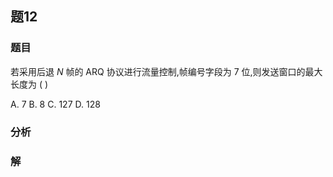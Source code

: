 ## 题12
### 题目
若采用后退 $N$ 帧的 ARQ 协议进行流量控制,帧编号字段为 7 位,则发送窗口的最大长度为 ( )

A. 7 B. 8 C. 127 D. 128
### 分析

### 解